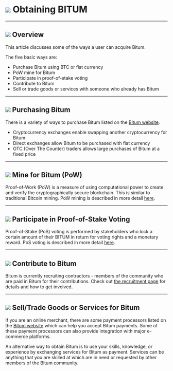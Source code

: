 # <img class="bitum-icon" src="/img/bitum-icons/ObtainingBitum.svg" /> Obtaining BITUM

---

## <img class="bitum-icon" src="/img/bitum-icons/Info.svg" /> Overview

This article discusses some of the ways a user can acquire Bitum.

The five basic ways are:

* Purchase Bitum using BTC or fiat currency
* PoW mine for Bitum
* Participate in proof-of-stake voting
* Contribute to Bitum
* Sell or trade goods or services with someone who already has Bitum

---

## <img class="bitum-icon" src="/img/bitum-icons/PurchasingBITUM.svg" /> Purchasing Bitum

There is a variety of ways to purchase Bitum listed on the [Bitum website](https://bitum.io/exchanges/).

* Cryptocurrency exchanges enable swapping another cryptocurrency for Bitum
* Direct exchanges allow Bitum to be purchased with fiat currency
* OTC (Over The Counter) traders allows large purchases of Bitum at a fixed price

---

## <img class="bitum-icon" src="/img/bitum-icons/PoWMine.svg" /> Mine for Bitum (PoW)

Proof-of-Work (PoW) is a measure of using computational power to create and verify the cryptographically secure blockchain.  This is similar to traditional Bitcoin mining. PoW mining is described in more detail [here](../mining/overview.md).

---

## <img class="bitum-icon" src="/img/bitum-icons/TicketVoted.svg" /> Participate in Proof-of-Stake Voting

Proof-of-Stake (PoS) voting is performed by stakeholders who lock a certain amount of their BITUM in return for voting rights and a monetary reward. PoS voting is described in more detail [here](../proof-of-stake/overview.md).

---

## <img class="bitum-icon" src="/img/bitum-icons/Credits.svg" /> Contribute to Bitum

Bitum is currently recruiting contractors - members of the community who are paid in Bitum for their contributions. Check out [the recruitment page](https://bitum.io/recruiting/) for details and how to get involved.

---

## <img class="bitum-icon" src="/img/bitum-icons/SellGoods.svg" /> Sell/Trade Goods or Services for Bitum

If you are an online merchant, there are some payment processors listed on the [Bitum website](https://bitum.io/exchanges/) which can help you accept Bitum payments. Some of these payment processors can also provide integration with major e-commerce platforms.

An alternative way to obtain Bitum is to use your skills, knowledge, or experience by exchanging services for Bitum as payment.  Services can be anything that you are skilled at which are in need or requested by other members of the Bitum community.
